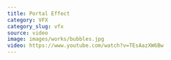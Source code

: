 ```yaml
---
title: Portal Effect
category: VFX
category_slug: vfx
source: video
image: images/works/bubbles.jpg
video: https://www.youtube.com/watch?v=TEsAazXW6Bw
---
```


